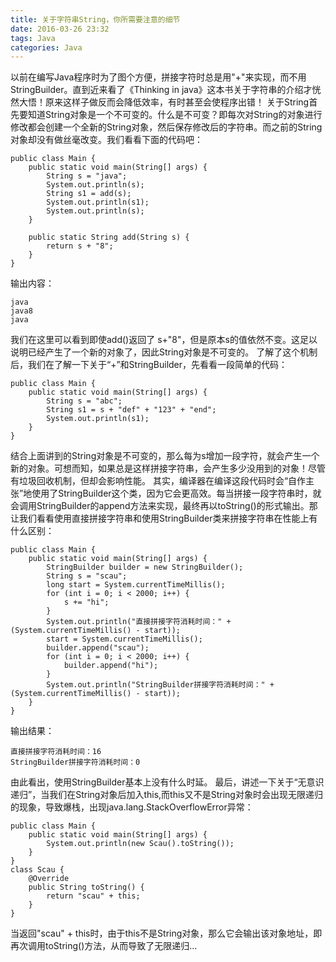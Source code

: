 ```yaml
---
title: 关于字符串String，你所需要注意的细节
date: 2016-03-26 23:32
tags: Java
categories: Java
---
```


以前在编写Java程序时为了图个方便，拼接字符时总是用"+"来实现，而不用StringBuilder。直到近来看了《Thinking in java》这本书关于字符串的介绍才恍然大悟！原来这样子做反而会降低效率，有时甚至会使程序出错！
关于String首先要知道String对象是一个不可变的。什么是不可变？即每次对String的对象进行修改都会创建一个全新的String对象，然后保存修改后的字符串。而之前的String对象却没有做丝毫改变。我们看看下面的代码吧：

```
public class Main {
	public static void main(String[] args) {
		String s = "java";
		System.out.println(s);
		String s1 = add(s);
		System.out.println(s1);
		System.out.println(s);
	}
	
	public static String add(String s) {
		return s + "8";
	}
}

```
输出内容：

```
java
java8
java

```
<!--more-->
我们在这里可以看到即使add()返回了 s+"8"，但是原本s的值依然不变。这足以说明已经产生了一个新的对象了，因此String对象是不可变的。
了解了这个机制后，我们在了解一下关于“+”和StringBuilder，先看看一段简单的代码：

```
public class Main {
	public static void main(String[] args) {
		String s = "abc";
		String s1 = s + "def" + "123" + "end";
		System.out.println(s1);
	}
}
```
结合上面讲到的String对象是不可变的，那么每为s增加一段字符，就会产生一个新的对象。可想而知，如果总是这样拼接字符串，会产生多少没用到的对象！尽管有垃圾回收机制，但却会影响性能。
其实，编译器在编译这段代码时会“自作主张”地使用了StringBuilder这个类，因为它会更高效。每当拼接一段字符串时，就会调用StringBuilder的append方法来实现，最终再以toString()的形式输出。那让我们看看使用直接拼接字符串和使用StringBuilder类来拼接字符串在性能上有什么区别：

```
public class Main {
	public static void main(String[] args) {
		StringBuilder builder = new StringBuilder();
		String s = "scau";
		long start = System.currentTimeMillis();
		for (int i = 0; i < 2000; i++) {
			s += "hi";
		}
		System.out.println("直接拼接字符消耗时间：" + (System.currentTimeMillis() - start));
		start = System.currentTimeMillis();
		builder.append("scau");
		for (int i = 0; i < 2000; i++) {
			builder.append("hi");
		}
		System.out.println("StringBuilder拼接字符消耗时间：" + (System.currentTimeMillis() - start));
	}
}
```
输出结果：

```
直接拼接字符消耗时间：16
StringBuilder拼接字符消耗时间：0
```
由此看出，使用StringBuilder基本上没有什么时延。
最后，讲述一下关于“无意识递归”，当我们在String对象后加入this,而this又不是String对象时会出现无限递归的现象，导致爆栈，出现java.lang.StackOverflowError异常：

```
public class Main {
	public static void main(String[] args) {
		System.out.println(new Scau().toString());
	}
}
class Scau {
	@Override
	public String toString() {
		return "scau" + this;
	}
}
```
当返回"scau" + this时，由于this不是String对象，那么它会输出该对象地址，即再次调用toString()方法，从而导致了无限递归...